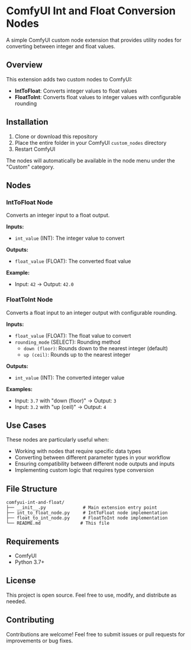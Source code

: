 # ComfyUI Int and Float Conversion Nodes

A simple ComfyUI custom node extension that provides utility nodes for converting between integer and float values.

## Overview

This extension adds two custom nodes to ComfyUI:
- **IntToFloat**: Converts integer values to float values
- **FloatToInt**: Converts float values to integer values with configurable rounding

## Installation

1. Clone or download this repository
2. Place the entire folder in your ComfyUI `custom_nodes` directory
3. Restart ComfyUI

The nodes will automatically be available in the node menu under the "Custom" category.

## Nodes

### IntToFloat Node

Converts an integer input to a float output.

**Inputs:**
- `int_value` (INT): The integer value to convert

**Outputs:**
- `float_value` (FLOAT): The converted float value

**Example:**
- Input: `42` → Output: `42.0`

### FloatToInt Node

Converts a float input to an integer output with configurable rounding.

**Inputs:**
- `float_value` (FLOAT): The float value to convert
- `rounding_mode` (SELECT): Rounding method
  - `down (floor)`: Rounds down to the nearest integer (default)
  - `up (ceil)`: Rounds up to the nearest integer

**Outputs:**
- `int_value` (INT): The converted integer value

**Examples:**
- Input: `3.7` with "down (floor)" → Output: `3`
- Input: `3.2` with "up (ceil)" → Output: `4`

## Use Cases

These nodes are particularly useful when:
- Working with nodes that require specific data types
- Converting between different parameter types in your workflow
- Ensuring compatibility between different node outputs and inputs
- Implementing custom logic that requires type conversion

## File Structure

```
comfyui-int-and-float/
├── __init__.py              # Main extension entry point
├── int_to_float_node.py     # IntToFloat node implementation
├── float_to_int_node.py     # FloatToInt node implementation
└── README.md               # This file
```

## Requirements

- ComfyUI
- Python 3.7+

## License

This project is open source. Feel free to use, modify, and distribute as needed.

## Contributing

Contributions are welcome! Feel free to submit issues or pull requests for improvements or bug fixes. 